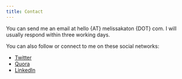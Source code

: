 ```yaml
---
title: Contact
---
```


You can send me an email at hello {AT} melissakaton {DOT} com. I will usually respond within three working days.

You can also follow or connect to me on these social networks:

- [Twitter](https://twitter.com/melkbaert)
- [Quora](https://www.quora.com/profile/Melissa-Baert)
- [LinkedIn]()
